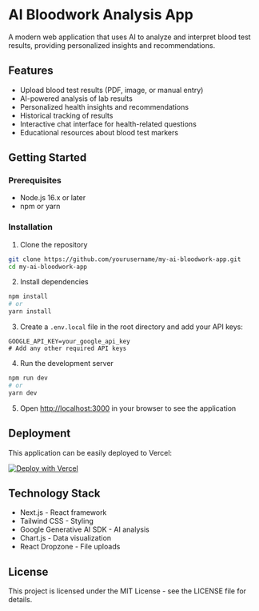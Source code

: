 # AI Bloodwork Analysis App

A modern web application that uses AI to analyze and interpret blood test results, providing personalized insights and recommendations.

## Features

- Upload blood test results (PDF, image, or manual entry)
- AI-powered analysis of lab results
- Personalized health insights and recommendations
- Historical tracking of results
- Interactive chat interface for health-related questions
- Educational resources about blood test markers

## Getting Started

### Prerequisites

- Node.js 16.x or later
- npm or yarn

### Installation

1. Clone the repository
```bash
git clone https://github.com/yourusername/my-ai-bloodwork-app.git
cd my-ai-bloodwork-app
```

2. Install dependencies
```bash
npm install
# or
yarn install
```

3. Create a `.env.local` file in the root directory and add your API keys:
```
GOOGLE_API_KEY=your_google_api_key
# Add any other required API keys
```

4. Run the development server
```bash
npm run dev
# or
yarn dev
```

5. Open [http://localhost:3000](http://localhost:3000) in your browser to see the application

## Deployment

This application can be easily deployed to Vercel:

[![Deploy with Vercel](https://vercel.com/button)](https://vercel.com/new/clone?repository-url=https%3A%2F%2Fgithub.com%2Fyourusername%2Fmy-ai-bloodwork-app)

## Technology Stack

- Next.js - React framework
- Tailwind CSS - Styling
- Google Generative AI SDK - AI analysis
- Chart.js - Data visualization
- React Dropzone - File uploads

## License

This project is licensed under the MIT License - see the LICENSE file for details. 